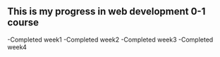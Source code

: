 ## This is my progress in web development 0-1 course
-Completed week1
-Completed week2
-Completed week3 
-Completed week4 
